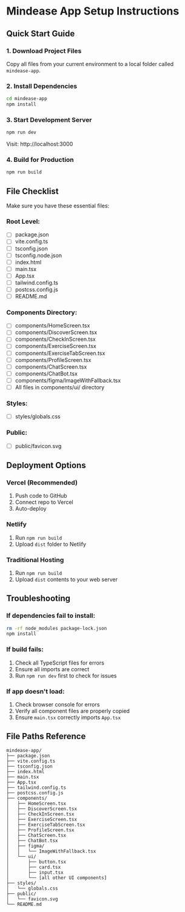 # Mindease App Setup Instructions

## Quick Start Guide

### 1. Download Project Files
Copy all files from your current environment to a local folder called `mindease-app`.

### 2. Install Dependencies
```bash
cd mindease-app
npm install
```

### 3. Start Development Server
```bash
npm run dev
```
Visit: http://localhost:3000

### 4. Build for Production
```bash
npm run build
```

## File Checklist

Make sure you have these essential files:

### Root Level:
- [ ] package.json
- [ ] vite.config.ts
- [ ] tsconfig.json
- [ ] tsconfig.node.json
- [ ] index.html
- [ ] main.tsx
- [ ] App.tsx
- [ ] tailwind.config.ts
- [ ] postcss.config.js
- [ ] README.md

### Components Directory:
- [ ] components/HomeScreen.tsx
- [ ] components/DiscoverScreen.tsx
- [ ] components/CheckInScreen.tsx
- [ ] components/ExerciseScreen.tsx
- [ ] components/ExerciseTabScreen.tsx
- [ ] components/ProfileScreen.tsx
- [ ] components/ChatScreen.tsx
- [ ] components/ChatBot.tsx
- [ ] components/figma/ImageWithFallback.tsx
- [ ] All files in components/ui/ directory

### Styles:
- [ ] styles/globals.css

### Public:
- [ ] public/favicon.svg

## Deployment Options

### Vercel (Recommended)
1. Push code to GitHub
2. Connect repo to Vercel
3. Auto-deploy

### Netlify
1. Run `npm run build`
2. Upload `dist` folder to Netlify

### Traditional Hosting
1. Run `npm run build`
2. Upload `dist` contents to your web server

## Troubleshooting

### If dependencies fail to install:
```bash
rm -rf node_modules package-lock.json
npm install
```

### If build fails:
1. Check all TypeScript files for errors
2. Ensure all imports are correct
3. Run `npm run dev` first to check for issues

### If app doesn't load:
1. Check browser console for errors
2. Verify all component files are properly copied
3. Ensure `main.tsx` correctly imports `App.tsx`

## File Paths Reference

```
mindease-app/
├── package.json
├── vite.config.ts
├── tsconfig.json
├── index.html
├── main.tsx
├── App.tsx
├── tailwind.config.ts
├── postcss.config.js
├── components/
│   ├── HomeScreen.tsx
│   ├── DiscoverScreen.tsx
│   ├── CheckInScreen.tsx
│   ├── ExerciseScreen.tsx
│   ├── ExerciseTabScreen.tsx
│   ├── ProfileScreen.tsx
│   ├── ChatScreen.tsx
│   ├── ChatBot.tsx
│   ├── figma/
│   │   └── ImageWithFallback.tsx
│   └── ui/
│       ├── button.tsx
│       ├── card.tsx
│       ├── input.tsx
│       └── [all other UI components]
├── styles/
│   └── globals.css
├── public/
│   └── favicon.svg
└── README.md
```